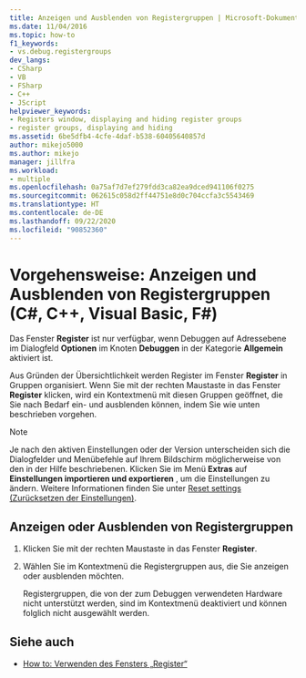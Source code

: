 ```yaml
---
title: Anzeigen und Ausblenden von Registergruppen | Microsoft-Dokumentation
ms.date: 11/04/2016
ms.topic: how-to
f1_keywords:
- vs.debug.registergroups
dev_langs:
- CSharp
- VB
- FSharp
- C++
- JScript
helpviewer_keywords:
- Registers window, displaying and hiding register groups
- register groups, displaying and hiding
ms.assetid: 6be5dfb4-4cfe-4daf-b538-60405640857d
author: mikejo5000
ms.author: mikejo
manager: jillfra
ms.workload:
- multiple
ms.openlocfilehash: 0a75af7d7ef279fdd3ca82ea9dced941106f0275
ms.sourcegitcommit: 062615c058d2ff44751e8d0c704ccfa3c5543469
ms.translationtype: HT
ms.contentlocale: de-DE
ms.lasthandoff: 09/22/2020
ms.locfileid: "90852360"
---
```

# <a name="how-to-display-and-hide-register-groups-c-c-visual-basic-f"></a>Vorgehensweise: Anzeigen und Ausblenden von Registergruppen (C#, C++, Visual Basic, F#)

Das Fenster **Register** ist nur verfügbar, wenn Debuggen auf Adressebene im Dialogfeld **Optionen** im Knoten **Debuggen** in der Kategorie **Allgemein** aktiviert ist.

Aus Gründen der Übersichtlichkeit werden Register im Fenster **Register** in Gruppen organisiert. Wenn Sie mit der rechten Maustaste in das Fenster **Register** klicken, wird ein Kontextmenü mit diesen Gruppen geöffnet, die Sie nach Bedarf ein- und ausblenden können, indem Sie wie unten beschrieben vorgehen.

> [!NOTE]
> Je nach den aktiven Einstellungen oder der Version unterscheiden sich die Dialogfelder und Menübefehle auf Ihrem Bildschirm möglicherweise von den in der Hilfe beschriebenen. Klicken Sie im Menü **Extras** auf **Einstellungen importieren und exportieren** , um die Einstellungen zu ändern. Weitere Informationen finden Sie unter [Reset settings (Zurücksetzen der Einstellungen)](../ide/environment-settings.md#reset-settings).

## <a name="display-or-hide-register-groups"></a>Anzeigen oder Ausblenden von Registergruppen

1. Klicken Sie mit der rechten Maustaste in das Fenster **Register**.

2. Wählen Sie im Kontextmenü die Registergruppen aus, die Sie anzeigen oder ausblenden möchten.

     Registergruppen, die von der zum Debuggen verwendeten Hardware nicht unterstützt werden, sind im Kontextmenü deaktiviert und können folglich nicht ausgewählt werden.

## <a name="see-also"></a>Siehe auch

- [How to: Verwenden des Fensters „Register“](../debugger/how-to-use-the-registers-window.md)